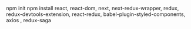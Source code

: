 npm init
npm install react, react-dom, next, next-redux-wrapper, redux, redux-devtools-extension, react-redux, babel-plugin-styled-components, axios
, redux-saga

